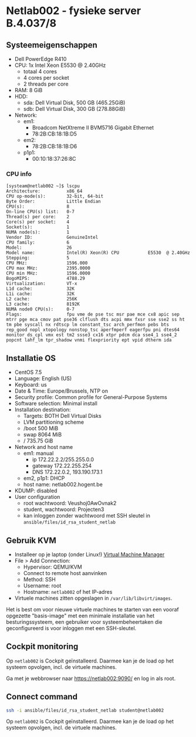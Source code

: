 # Netlab002 - fysieke server B.4.037/8

## Systeemeigenschappen

- Dell PowerEdge R410
- CPU: 1x Intel Xeon E5530 @ 2.40GHz
    - totaal 4 cores
    - 4 cores per socket
    - 2 threads per core
- RAM: 8 GiB
- HDD:
    - sda: Dell Virtual Disk, 500 GB (465.25GiB)
    - sdb: Dell Virtual Disk, 300 GB (278.88GiB)
- Network:
    - em1:
        - Broadcom NetXtreme II BVM5716 Gigabit Ethernet
        - 78:2B:CB:18:1B:D5
    - em2:
        - 78:2B:CB:18:1B:D6
    - p1p1:
        - 00:10:18:37:26:8C

### CPU info

```console
[systeam@netlab002 ~]$ lscpu
Architecture:          x86_64
CPU op-mode(s):        32-bit, 64-bit
Byte Order:            Little Endian
CPU(s):                8
On-line CPU(s) list:   0-7
Thread(s) per core:    2
Core(s) per socket:    4
Socket(s):             1
NUMA node(s):          1
Vendor ID:             GenuineIntel
CPU family:            6
Model:                 26
Model name:            Intel(R) Xeon(R) CPU           E5530  @ 2.40GHz
Stepping:              5
CPU MHz:               1596.000
CPU max MHz:           2395.0000
CPU min MHz:           1596.0000
BogoMIPS:              4788.29
Virtualization:        VT-x
L1d cache:             32K
L1i cache:             32K
L2 cache:              256K
L3 cache:              8192K
NUMA node0 CPU(s):     0-7
Flags:                 fpu vme de pse tsc msr pae mce cx8 apic sep mtrr pge mca cmov pat pse36 clflush dts acpi mmx fxsr sse sse2 ss ht tm pbe syscall nx rdtscp lm constant_tsc arch_perfmon pebs bts rep_good nopl xtopology nonstop_tsc aperfmperf eagerfpu pni dtes64 monitor ds_cpl vmx est tm2 ssse3 cx16 xtpr pdcm dca sse4_1 sse4_2 popcnt lahf_lm tpr_shadow vnmi flexpriority ept vpid dtherm ida
```

## Installatie OS

- CentOS 7.5
- Language: English (US)
- Keyboard: us
- Date & Time: Europe/Brussels, NTP on
- Security profile: Common profile for General-Purpose Systems
- Software selection: Minimal install
- Installation destination:
    - Targets: BOTH Dell Virtual Disks
    - LVM partitioning scheme
    - /boot 500 MiB
    - swap 8064 MiB
    - / 735.75 GiB
- Network and host name
    - em1: manual
        - ip 172.22.2.2/255.255.0.0
        - gateway 172.22.255.254
        - DNS 172.22.0.2, 193.190.173.1
    - em2, p1p1: DHCP
    - host name: netlab002.hogent.be
- KDUMP: disabled
- User configuration
    - root wachtwoord: Veushoj0AwOvnak2
    - student, wachtwoord: Projecten3
    - kan inloggen zonder wachtwoord met SSH sleutel in `ansible/files/id_rsa_student_netlab`

## Gebruik KVM

- Installeer op je laptop (onder Linux!) [Virtual Machine Manager](https://virt-manager.org/)
- File > Add Connection:
    - Hypervisor: QEMU/KVM
    - Connect to remote host aanvinken
    - Method: SSH
    - Username: root
    - Hostname: `netlab002` of het IP-adres
- Virtuele machines zitten opgeslagen in `/var/lib/libvirt/images`.

Het is best om voor nieuwe virtuele machines te starten van een vooraf opgezette "basis-image" met een minimale installatie van het besturingssysteem, een gebruiker voor systeembeheertaken die geconfigureerd is voor inloggen met een SSH-sleutel.

## Cockpit monitoring

Op `netlab002` is Cockpit geïnstalleerd. Daarmee kan je de load op het systeem opvolgen, incl. de virtuele machines.

Ga met je webbrowser naar <https://netlab002:9090/> en log in als root.

## Connect command
```bash
ssh -i ansible/files/id_rsa_student_netlab student@netlab002
```
Op `netlab002` is Cockpit geïnstalleerd. Daarmee kan je de load op het systeem opvolgen, incl. de virtuele machines.

